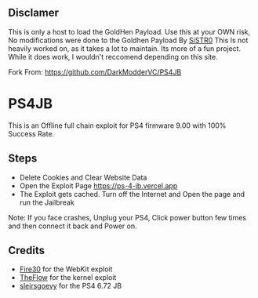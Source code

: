 ## Disclamer
This is only a host to load the GoldHen Payload.
Use this at your OWN risk, No modifications were done to the Goldhen Payload By [SiSTR0](https://github.com/SiSTR0)
This Is not heavily worked on, as it takes a lot to maintain. Its more of a fun project.
While it does work, I wouldn't reccomend depending on this site.

Fork From: https://github.com/DarkModderVC/PS4JB
# PS4JB
This is an Offline full chain exploit for PS4 firmware 9.00 with 100% Success Rate.

## Steps

* Delete Cookies and Clear Website Data
* Open the Exploit Page https://ps-4-jb.vercel.app
* The Exploit gets cached. Turn off the Internet and Open the page and run the Jailbreak

Note: If you face crashes, Unplug your PS4, Click power button few times and then connect it back and Power on.

## Credits

* [Fire30](https://github.com/Fire30/bad_hoist) for the WebKit exploit
* [TheFlow](https://hackerone.com/reports/826026) for the kernel exploit
* [sleirsgoevy](https://github.com/sleirsgoevy/ps4jb) for the PS4 6.72 JB

